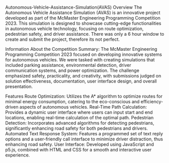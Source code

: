Autonomous-Vehicle-Assistance-Simulation(AVAS)
Overview
The Autonomous Vehicle Assistance Simulation (AVAS) is an innovative project developed as part of the McMaster Engineering Programming Competition 2023. This simulation is designed to showcase cutting-edge functionalities in autonomous vehicle technology, focusing on route optimization, pedestrian safety, and driver assistance. There was only a 6 hour window to create and submit the project, therefore its not perfect.

Information About the Competition
Summary: The McMaster Engineering Programming Competition 2023 focused on developing innovative systems for autonomous vehicles. We were tasked with creating simulations that included parking assistance, environmental detection, driver communication systems, and power optimization. The challenge emphasized safety, practicality, and creativity, with submissions judged on solution effectiveness, documentation, user interface design, and overall presentation.

Features
Route Optimization: Utilizes the A* algorithm to optimize routes for minimal energy consumption, catering to the eco-conscious and efficiency-driven aspects of autonomous vehicles.
Real-Time Path Calculation: Provides a dynamic user interface where users can input start and end locations, enabling real-time calculation of the optimal path.
Pedestrian Detection: Incorporates advanced algorithms for detecting pedestrians, significantly enhancing road safety for both pedestrians and drivers.
Automated Text Response System: Features a programmed set of text reply options and a user-friendly call interface to minimize driver distraction, thus enhancing road safety.
User Interface: Developed using JavaScript and p5.js, combined with HTML and CSS for a smooth and interactive user experience.
